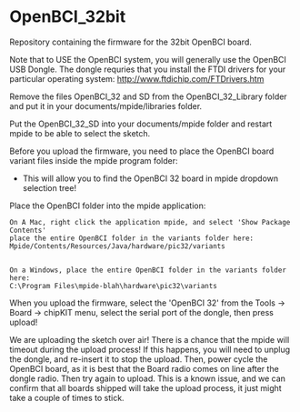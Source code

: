 OpenBCI_32bit
=============

Repository containing the firmware for the 32bit OpenBCI board.

Note that to USE the OpenBCI system, you will generally use the OpenBCI USB Dongle. The dongle requries that you install the FTDI drivers for your particular operating system: http://www.ftdichip.com/FTDrivers.htm

Remove the files OpenBCI_32 and SD from the OpenBCI_32_Library folder and put it in your documents/mpide/libraries folder.

Put the OpenBCI_32_SD into your documents/mpide folder and restart mpide to be able to select the sketch.

Before you upload the firmware, you need to place the OpenBCI board variant files inside the mpide program folder:

 * This will allow you to find the OpenBCI 32 board in mpide dropdown selection tree!

Place the OpenBCI folder into the mpide application:

    On A Mac, right click the application mpide, and select 'Show Package Contents' 
    place the entire OpenBCI folder in the variants folder here:
    Mpide/Contents/Resources/Java/hardware/pic32/variants


    On a Windows, place the entire OpenBCI folder in the variants folder here:
    C:\Program Files\mpide-blah\hardware\pic32\variants


When you upload the firmware, select the 'OpenBCI 32' from the Tools -> Board -> chipKIT menu, 
select the serial port of the dongle, 
then press upload!

We are uploading the sketch over air! There is a chance that the mpide will timeout during the upload process!
If this happens, you will need to unplug the dongle, and re-insert it to stop the upload.
Then, power cycle the OpenBCI board, as it is best that the Board radio comes on line after the dongle radio.
Then try again to upload. This is a known issue, and we can confirm that all boards shipped will take the upload
process, it just might take a couple of times to stick.
